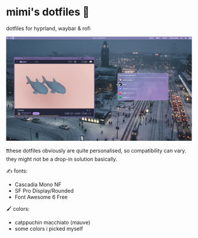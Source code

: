 # mimi's dotfiles 🐇 
dotfiles for hyprland, waybar &amp; rofi

![Screenshot of desktop with my dotfiles](image.png)

❗these dotfiles obviously are quite personalised, so compatibility can vary. they might not be a drop-in solution basically.

✍️ fonts:
- Cascadia Mono NF
- SF Pro Display/Rounded
- Font Awesome 6 Free

🖌️ colors:
- catppuchin macchiato (mauve)
- some colors i picked myself
